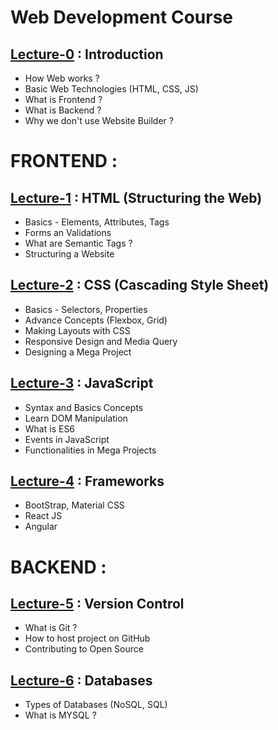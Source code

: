 # Web Development Course

## [Lecture-0](Lecture-0.md) : Introduction
* How Web works ?
* Basic Web Technologies (HTML, CSS, JS)
* What is Frontend ?
* What is Backend ?
* Why we don't use Website Builder ?

# FRONTEND :
## [Lecture-1](Lecture-1.md) : HTML (Structuring the Web)
* Basics - Elements, Attributes, Tags
* Forms an Validations
* What are Semantic Tags ?
* Structuring a Website

## [Lecture-2]() : CSS (Cascading Style Sheet)
* Basics - Selectors, Properties
* Advance Concepts (Flexbox, Grid)
* Making Layouts with CSS
* Responsive Design and Media Query
* Designing a Mega Project

## [Lecture-3]() : JavaScript
* Syntax and Basics Concepts
* Learn DOM Manipulation
* What is ES6
* Events in JavaScript
* Functionalities in Mega Projects

## [Lecture-4]() : Frameworks
* BootStrap, Material CSS
* React JS
* Angular

# BACKEND :
## [Lecture-5]() : Version Control
* What is Git ?
* How to host project on GitHub
* Contributing to Open Source

## [Lecture-6]() : Databases
* Types of Databases (NoSQL, SQL)
* What is MYSQL ?